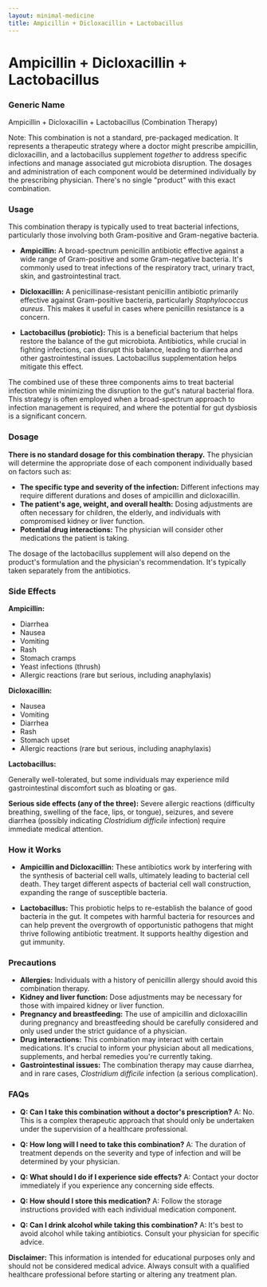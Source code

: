 ```yaml
---
layout: minimal-medicine
title: Ampicillin + Dicloxacillin + Lactobacillus
---
```


# Ampicillin + Dicloxacillin + Lactobacillus
### Generic Name
Ampicillin + Dicloxacillin + Lactobacillus (Combination Therapy)


Note:  This combination is not a standard, pre-packaged medication.  It represents a therapeutic strategy where a doctor might prescribe ampicillin, dicloxacillin, and a lactobacillus supplement *together* to address specific infections and manage associated gut microbiota disruption.  The dosages and administration of each component would be determined individually by the prescribing physician.  There's no single "product" with this exact combination.


### Usage

This combination therapy is typically used to treat bacterial infections, particularly those involving both Gram-positive and Gram-negative bacteria.  

* **Ampicillin:** A broad-spectrum penicillin antibiotic effective against a wide range of Gram-positive and some Gram-negative bacteria.  It's commonly used to treat infections of the respiratory tract, urinary tract, skin, and gastrointestinal tract.

* **Dicloxacillin:** A penicillinase-resistant penicillin antibiotic primarily effective against Gram-positive bacteria, particularly *Staphylococcus aureus*.  This makes it useful in cases where penicillin resistance is a concern.

* **Lactobacillus (probiotic):** This is a beneficial bacterium that helps restore the balance of the gut microbiota.  Antibiotics, while crucial in fighting infections, can disrupt this balance, leading to diarrhea and other gastrointestinal issues. Lactobacillus supplementation helps mitigate this effect.


The combined use of these three components aims to treat bacterial infection while minimizing the disruption to the gut's natural bacterial flora.  This strategy is often employed when a broad-spectrum approach to infection management is required, and where the potential for gut dysbiosis is a significant concern.


### Dosage

**There is no standard dosage for this combination therapy.**  The physician will determine the appropriate dose of each component individually based on factors such as:

* **The specific type and severity of the infection:** Different infections may require different durations and doses of ampicillin and dicloxacillin.
* **The patient's age, weight, and overall health:** Dosing adjustments are often necessary for children, the elderly, and individuals with compromised kidney or liver function.
* **Potential drug interactions:**  The physician will consider other medications the patient is taking.

The dosage of the lactobacillus supplement will also depend on the product's formulation and the physician's recommendation. It's typically taken separately from the antibiotics.


### Side Effects

**Ampicillin:**

* Diarrhea
* Nausea
* Vomiting
* Rash
* Stomach cramps
* Yeast infections (thrush)
* Allergic reactions (rare but serious, including anaphylaxis)

**Dicloxacillin:**

* Nausea
* Vomiting
* Diarrhea
* Rash
* Stomach upset
* Allergic reactions (rare but serious, including anaphylaxis)

**Lactobacillus:**

Generally well-tolerated, but some individuals may experience mild gastrointestinal discomfort such as bloating or gas.


**Serious side effects (any of the three):**  Severe allergic reactions (difficulty breathing, swelling of the face, lips, or tongue), seizures, and severe diarrhea (possibly indicating *Clostridium difficile* infection) require immediate medical attention.


### How it Works

* **Ampicillin and Dicloxacillin:** These antibiotics work by interfering with the synthesis of bacterial cell walls, ultimately leading to bacterial cell death.  They target different aspects of bacterial cell wall construction, expanding the range of susceptible bacteria.

* **Lactobacillus:** This probiotic helps to re-establish the balance of good bacteria in the gut.  It competes with harmful bacteria for resources and can help prevent the overgrowth of opportunistic pathogens that might thrive following antibiotic treatment.  It supports healthy digestion and gut immunity.


### Precautions

* **Allergies:**  Individuals with a history of penicillin allergy should avoid this combination therapy.
* **Kidney and liver function:**  Dose adjustments may be necessary for those with impaired kidney or liver function.
* **Pregnancy and breastfeeding:**  The use of ampicillin and dicloxacillin during pregnancy and breastfeeding should be carefully considered and only used under the strict guidance of a physician.
* **Drug interactions:**  This combination may interact with certain medications. It's crucial to inform your physician about all medications, supplements, and herbal remedies you're currently taking.
* **Gastrointestinal issues:** The combination therapy may cause diarrhea, and in rare cases, *Clostridium difficile* infection (a serious complication).


### FAQs

* **Q: Can I take this combination without a doctor's prescription?** A: No. This is a complex therapeutic approach that should only be undertaken under the supervision of a healthcare professional.

* **Q: How long will I need to take this combination?** A: The duration of treatment depends on the severity and type of infection and will be determined by your physician.

* **Q: What should I do if I experience side effects?** A: Contact your doctor immediately if you experience any concerning side effects.

* **Q: How should I store this medication?** A: Follow the storage instructions provided with each individual medication component.

* **Q: Can I drink alcohol while taking this combination?** A: It's best to avoid alcohol while taking antibiotics. Consult your physician for specific advice.

**Disclaimer:** This information is intended for educational purposes only and should not be considered medical advice. Always consult with a qualified healthcare professional before starting or altering any treatment plan.

